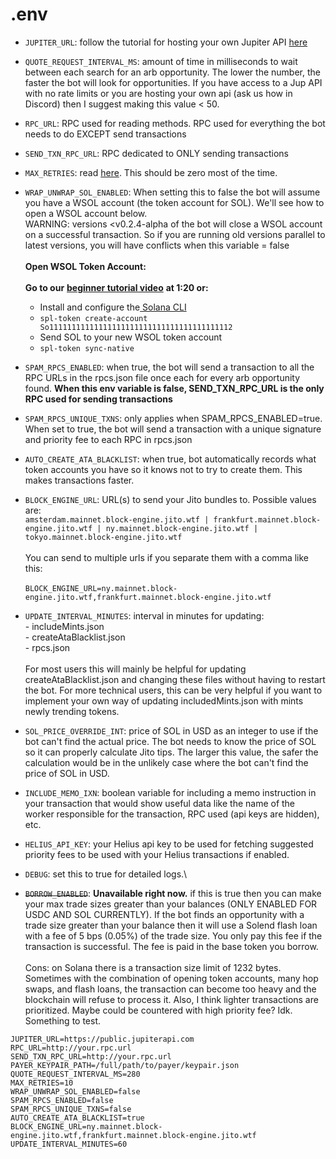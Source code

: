# .env

* `JUPITER_URL`: follow the tutorial for hosting your own Jupiter API [here](https://gist.github.com/doozy/6b15667d2bd3f242b57f26da63d5931f)
* `QUOTE_REQUEST_INTERVAL_MS`: amount of time in milliseconds to wait between each search for an arb opportunity. The lower the number, the faster the bot will look for opportunities. If you have access to a Jup API with no rate limits or you are hosting your own api (ask us how in Discord) then I suggest making this value < 50.
* `RPC_URL`: RPC used for reading methods. RPC used for everything the bot needs to do EXCEPT send transactions
* `SEND_TXN_RPC_URL`: RPC dedicated to ONLY sending transactions
* `MAX_RETRIES`: read [here](https://solana.com/docs/core/transactions/retry). This should be zero most of the time.
*   `WRAP_UNWRAP_SOL_ENABLED`: When setting this to false the bot will assume you have a WSOL account (the token account for SOL). We'll see how to open a WSOL account below. \
    WARNING: versions \<v0.2.4-alpha of the bot will close a WSOL account on a successful transaction. So if you are running old versions parallel to latest versions, you will have conflicts when this variable = false\
    \
    **Open WSOL Token Account:**\
    \
    **Go to our** [**beginner tutorial video**](https://www.youtube.com/watch?v=RNhc0KRa2AI) **at 1:20 or:**

    * Install and configure the[ Solana CLI](https://docs.solanalabs.com/cli/install#use-solanas-install-tool)
    * `spl-token create-account So11111111111111111111111111111111111111112`
    * Send SOL to your new WSOL token account
    * `spl-token sync-native`&#x20;


* `SPAM_RPCS_ENABLED`: when true, the bot will send a transaction to all the RPC URLs in the rpcs.json file once each for every arb opportunity found. **When this env variable is false, SEND\_TXN\_RPC\_URL is the only RPC used for sending transactions**
* `SPAM_RPCS_UNIQUE_TXNS`: only applies when SPAM\_RPCS\_ENABLED=true. When set to true, the bot will send a transaction with a unique signature and priority fee to each RPC in rpcs.json
* `AUTO_CREATE_ATA_BLACKLIST`: when true, bot automatically records what token accounts you have so it knows not to try to create them. This makes transactions faster.
* `BLOCK_ENGINE_URL`: URL(s) to send your Jito bundles to. Possible values are: \
  `amsterdam.mainnet.block-engine.jito.wtf | frankfurt.mainnet.block-engine.jito.wtf | ny.mainnet.block-engine.jito.wtf | tokyo.mainnet.block-engine.jito.wtf`\
  \
  You can send to multiple urls if you separate them with a comma like this:\
  \
  `BLOCK_ENGINE_URL=ny.mainnet.block-engine.jito.wtf,frankfurt.mainnet.block-engine.jito.wtf`
* `UPDATE_INTERVAL_MINUTES`: interval in minutes for updating:\
  \- includeMints.json\
  \- createAtaBlacklist.json\
  \- rpcs.json\
  \
  For most users this will mainly be helpful for updating createAtaBlacklist.json and changing these files without having to restart the bot. For more technical users, this can be very helpful if you want to implement your own way of updating includedMints.json with mints newly trending tokens.
* `SOL_PRICE_OVERRIDE_INT`: price of SOL in USD as an integer to use if the bot can't find the actual price. The bot needs to know the price of SOL so it can properly calculate Jito tips. The larger this value, the safer the calculation would be in the unlikely case where the bot can't find the price of SOL in USD.
* `INCLUDE_MEMO_IXN`: boolean variable for including a memo instruction in your transaction that would show useful data like the name of the worker responsible for the transaction, RPC used (api keys are hidden), etc.
* `HELIUS_API_KEY`: your Helius api key to be used for fetching suggested priority fees to be used with your Helius transactions if enabled.
* `DEBUG`: set this to true for detailed logs.\

* ~~`BORROW_ENABLED`~~: **Unavailable right now.** if this is true then you can make your max trade sizes greater than your balances (ONLY ENABLED FOR USDC AND SOL CURRENTLY). If the bot finds an opportunity with a trade size greater than your balance then it will use a Solend flash loan with a fee of 5 bps (0.05%) of the trade size. You only pay this fee if the transaction is successful. The fee is paid in the base token you borrow. \
  \
  Cons: on Solana there is a transaction size limit of 1232 bytes. Sometimes with the combination of opening token accounts, many hop swaps, and flash loans, the transaction can become too heavy and the blockchain will refuse to process it. Also, I think lighter transactions are prioritized. Maybe could be countered with high priority fee? Idk. Something to test.

```shellscript
JUPITER_URL=https://public.jupiterapi.com
RPC_URL=http://your.rpc.url
SEND_TXN_RPC_URL=http://your.rpc.url
PAYER_KEYPAIR_PATH=/full/path/to/payer/keypair.json
QUOTE_REQUEST_INTERVAL_MS=280
MAX_RETRIES=10
WRAP_UNWRAP_SOL_ENABLED=false
SPAM_RPCS_ENABLED=false
SPAM_RPCS_UNIQUE_TXNS=false
AUTO_CREATE_ATA_BLACKLIST=true
BLOCK_ENGINE_URL=ny.mainnet.block-engine.jito.wtf,frankfurt.mainnet.block-engine.jito.wtf
UPDATE_INTERVAL_MINUTES=60
```
